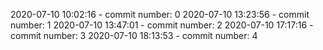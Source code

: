 2020-07-10 10:02:16 - commit number: 0
2020-07-10 13:23:56 - commit number: 1
2020-07-10 13:47:01 - commit number: 2
2020-07-10 17:17:16 - commit number: 3
2020-07-10 18:13:53 - commit number: 4

